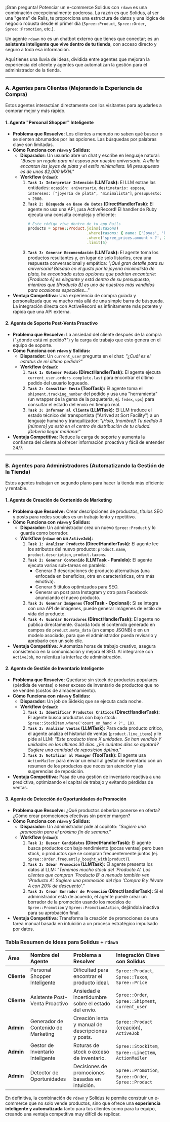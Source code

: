 ¡Gran pregunta! Potenciar un e-commerce Solidus con `rdawn` es una combinación excepcionalmente poderosa. La razón es que Solidus, al ser una "gema" de Rails, te proporciona una estructura de datos y una lógica de negocio robusta desde el primer día (`Spree::Product`, `Spree::Order`, `Spree::Promotion`, etc.).

Un agente `rdawn` no es un chatbot externo que tienes que conectar; es un **asistente inteligente que vive dentro de tu tienda**, con acceso directo y seguro a toda esa información.

Aquí tienes una lluvia de ideas, dividida entre agentes que mejoran la experiencia del cliente y agentes que automatizan la gestión para el administrador de la tienda.

---

### A. Agentes para Clientes (Mejorando la Experiencia de Compra)

Estos agentes interactúan directamente con los visitantes para ayudarles a comprar mejor y más rápido.

#### 1. Agente "Personal Shopper" Inteligente

*   **Problema que Resuelve:** Los clientes a menudo no saben qué buscar o se sienten abrumados por las opciones. Las búsquedas por palabras clave son limitadas.
*   **Cómo Funciona con `rdawn` y Solidus:**
    *   **Disparador:** Un usuario abre un chat y escribe en lenguaje natural: *"Busco un regalo para mi esposa por nuestro aniversario. A ella le encantan las joyas de plata y el estilo minimalista. Mi presupuesto es de unos $2,000 MXN."*
    *   **Workflow (`rdawn`):**
        1.  **`Task 1: Interpretar Intención` (LLMTask):** El LLM extrae las entidades: `ocasión: aniversario`, `destinatario: esposa`, `intereses: ["joyería de plata", "minimalista"]`, `presupuesto: < 2000`.
        2.  **`Task 2: Búsqueda en Base de Datos` (DirectHandlerTask):** El agente no usa una API, ¡usa ActiveRecord! El handler de Ruby ejecuta una consulta compleja y eficiente:
            ```ruby
            # Este código vive dentro de tu app Rails
            products = Spree::Product.joins(:taxons)
                                      .where(taxons: { name: ['Joyas', 'Plata', 'Minimalista'] })
                                      .where('spree_prices.amount < ?', 2000)
                                      .limit(5)
            ```
        3.  **`Task 3: Generar Recomendación` (LLMTask):** El agente toma los productos resultantes y, en lugar de solo listarlos, crea una respuesta conversacional y empática: *"¡Qué gran detalle para su aniversario! Basado en el gusto por la joyería minimalista de plata, he encontrado estas opciones que podrían encantarle: [Producto A] es elegante y está dentro de su presupuesto, mientras que [Producto B] es uno de nuestros más vendidos para ocasiones especiales..."*
*   **Ventaja Competitiva:** Una experiencia de compra guiada y personalizada que va mucho más allá de una simple barra de búsqueda. La integración directa con ActiveRecord es infinitamente más potente y rápida que una API externa.

#### 2. Agente de Soporte Post-Venta Proactivo

*   **Problema que Resuelve:** La ansiedad del cliente después de la compra ("¿dónde está mi pedido?") y la carga de trabajo que esto genera en el equipo de soporte.
*   **Cómo Funciona con `rdawn` y Solidus:**
    *   **Disparador:** Un `current_user` pregunta en el chat: *"¿Cuál es el estatus de mi último pedido?"*
    *   **Workflow (`rdawn`):**
        1.  **`Task 1: Obtener Pedido` (DirectHandlerTask):** El agente ejecuta `current_user.orders.complete.last` para encontrar el último pedido del usuario logueado.
        2.  **`Task 2: Consultar Envío` (ToolTask):** El agente toma el `shipment.tracking_number` del pedido y usa una "herramienta" (un wrapper de la gema de la paquetería, ej. `fedex`, `ups`) para consultar el estado del envío en tiempo real.
        3.  **`Task 3: Informar al Cliente` (LLMTask):** El LLM traduce el estado técnico del transportista ("Arrived at Sort Facility") a un lenguaje humano y tranquilizador: *"¡Hola, [nombre]! Tu pedido #[número] ya está en el centro de distribución de tu ciudad. ¡Debería llegar mañana!"*
*   **Ventaja Competitiva:** Reduce la carga de soporte y aumenta la confianza del cliente al ofrecer información proactiva y fácil de entender 24/7.

---

### B. Agentes para Administradores (Automatizando la Gestión de la Tienda)

Estos agentes trabajan en segundo plano para hacer la tienda más eficiente y rentable.

#### 1. Agente de Creación de Contenido de Marketing

*   **Problema que Resuelve:** Crear descripciones de productos, títulos SEO y posts para redes sociales es un trabajo lento y repetitivo.
*   **Cómo Funciona con `rdawn` y Solidus:**
    *   **Disparador:** Un administrador crea un nuevo `Spree::Product` y lo guarda como borrador.
    *   **Workflow (`rdawn` en un `ActiveJob`):**
        1.  **`Task 1: Analizar Producto` (DirectHandlerTask):** El agente lee los atributos del nuevo producto: `product.name`, `product.description`, `product.taxons`.
        2.  **`Task 2: Generar Contenido` (LLMTask - Paralelo):** El agente ejecuta varias sub-tareas en paralelo:
            *   Generar 3 descripciones de producto alternativas (una enfocada en beneficios, otra en características, otra más emotiva).
            *   Generar 5 títulos optimizados para SEO.
            *   Generar un post para Instagram y otro para Facebook anunciando el nuevo producto.
        3.  **`Task 3: Generar Imágenes` (ToolTask - Opcional):** Si se integra con una API de imágenes, puede generar imágenes de estilo de vida del producto.
        4.  **`Task 4: Guardar Borradores` (DirectHandlerTask):** El agente no publica directamente. Guarda todo el contenido generado en campos de `product.meta_data` (un campo JSONB) o en un modelo asociado, para que el administrador pueda revisarlo y aprobarlo con un solo clic.
*   **Ventaja Competitiva:** Automatiza horas de trabajo creativo, asegura consistencia en la comunicación y mejora el SEO. Al integrarse con `ActiveJob`, no ralentiza la interfaz de administración.

#### 2. Agente de Gestión de Inventario Inteligente

*   **Problema que Resuelve:** Quedarse sin stock de productos populares (pérdida de ventas) o tener exceso de inventario de productos que no se venden (costos de almacenamiento).
*   **Cómo Funciona con `rdawn` y Solidus:**
    *   **Disparador:** Un job de Sidekiq que se ejecuta cada noche.
    *   **Workflow (`rdawn`):**
        1.  **`Task 1: Identificar Productos Críticos` (DirectHandlerTask):** El agente busca productos con bajo stock: `Spree::StockItem.where('count_on_hand < ?', 10)`.
        2.  **`Task 2: Analizar Ventas` (LLMTask):** Para cada producto crítico, el agente analiza el historial de ventas (`product.line_items`) y le pide al LLM: *"Este producto tiene X unidades. Se han vendido Y unidades en los últimos 30 días. ¿En cuántos días se agotará? Sugiere una cantidad de reposición óptima."*
        3.  **`Task 3: Notificar al Manager` (ToolTask):** El agente usa `ActionMailer` para enviar un email al gestor de inventario con un resumen de los productos que necesitan atención y las sugerencias de reposición.
*   **Ventaja Competitiva:** Pasa de una gestión de inventario reactiva a una predictiva, optimizando el capital de trabajo y evitando pérdidas de ventas.

#### 3. Agente de Detección de Oportunidades de Promoción

*   **Problema que Resuelve:** ¿Qué productos deberían ponerse en oferta? ¿Cómo crear promociones efectivas sin perder margen?
*   **Cómo Funciona con `rdawn` y Solidus:**
    *   **Disparador:** Un administrador pide al copiloto: *"Sugiere una promoción para el próximo fin de semana."*
    *   **Workflow (`rdawn`):**
        1.  **`Task 1: Buscar Candidatos` (DirectHandlerTask):** El agente busca productos con bajo rendimiento (pocas ventas) pero buen stock, o productos que se compran frecuentemente juntos (ej. `Spree::Order.frequently_bought_with(product)`).
        2.  **`Task 2: Idear Promoción` (LLMTask):** El agente presenta los datos al LLM: *"Tenemos mucho stock del 'Producto A'. Los clientes que compran 'Producto B' a menudo también ven 'Producto A'. Sugiere una promoción del tipo 'Compra B y llévate A con 20% de descuento'."*
        3.  **`Task 3: Crear Borrador de Promoción` (DirectHandlerTask):** Si el administrador está de acuerdo, el agente puede crear un borrador de la promoción usando los modelos de `Spree::Promotion` y `Spree::PromotionAction`, dejándola inactiva para su aprobación final.
*   **Ventaja Competitiva:** Transforma la creación de promociones de una tarea manual basada en intuición a un proceso estratégico impulsado por datos.

### Tabla Resumen de Ideas para Solidus + `rdawn`

| Área | Nombre del Agente | Problema a Resolver | Integración Clave con Solidus |
| :--- | :--- | :--- | :--- |
| **Cliente** | Personal Shopper Inteligente | Dificultad para encontrar el producto ideal. | `Spree::Product`, `Spree::Taxon`, `Spree::Price` |
| **Cliente** | Asistente Post-Venta Proactivo | Ansiedad e incertidumbre sobre el estado del envío. | `Spree::Order`, `Spree::Shipment`, `current_user` |
| **Admin** | Generador de Contenido de Marketing | Creación lenta y manual de descripciones y posts. | `Spree::Product` (creación), `ActiveJob` |
| **Admin** | Gestor de Inventario Inteligente | Roturas de stock o exceso de inventario. | `Spree::StockItem`, `Spree::LineItem`, `ActionMailer` |
| **Admin** | Detector de Oportunidades | Decisiones de promociones basadas en intuición. | `Spree::Promotion`, `Spree::Order`, `Spree::Product` |

En definitiva, la combinación de `rdawn` y Solidus te permite construir un e-commerce que no solo vende productos, sino que ofrece una **experiencia inteligente y automatizada** tanto para tus clientes como para tu equipo, creando una ventaja competitiva muy difícil de replicar.
